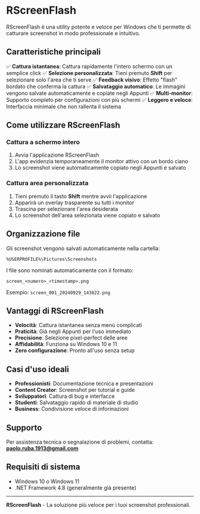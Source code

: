 # RScreenFlash

RScreenFlash è una utility potente e veloce per Windows che ti permette di catturare screenshot in modo professionale e intuitivo.

## Caratteristiche principali

✅ **Cattura istantanea**: Cattura rapidamente l'intero schermo con un semplice click
✅ **Selezione personalizzata**: Tieni premuto **Shift** per selezionare solo l'area che ti serve
✅ **Feedback visivo**: Effetto "flash" bordato che conferma la cattura
✅ **Salvataggio automatico**: Le immagini vengono salvate automaticamente e copiate negli Appunti
✅ **Multi-monitor**: Supporto completo per configurazioni con più schermi
✅ **Leggero e veloce**: Interfaccia minimale che non rallenta il sistema

## Come utilizzare RScreenFlash

### Cattura a schermo intero
1. Avvia l'applicazione RScreenFlash
2. L'app evidenzia temporaneamente il monitor attivo con un bordo ciano
3. Lo screenshot viene automaticamente copiato negli Appunti e salvato

### Cattura area personalizzata
1. Tieni premuto il tasto **Shift** mentre avvii l'applicazione
2. Apparirà un overlay trasparente su tutti i monitor
3. Trascina per selezionare l'area desiderata
4. Lo screenshot dell'area selezionata viene copiato e salvato

## Organizzazione file

Gli screenshot vengono salvati automaticamente nella cartella:
```
%USERPROFILE%\Pictures\Screenshots
```

I file sono nominati automaticamente con il formato:
```
screen_<numero>_<timestamp>.png
```

Esempio: `screen_001_20240929_143022.png`

## Vantaggi di RScreenFlash

- **Velocità**: Cattura istantanea senza menù complicati
- **Praticità**: Già negli Appunti per l'uso immediato
- **Precisione**: Selezione pixel-perfect delle aree
- **Affidabilità**: Funziona su Windows 10 e 11
- **Zero configurazione**: Pronto all'uso senza setup

## Casi d'uso ideali

- **Professionisti**: Documentazione tecnica e presentazioni
- **Content Creator**: Screenshot per tutorial e guide
- **Sviluppatori**: Cattura di bug e interfacce
- **Studenti**: Salvataggio rapido di materiale di studio
- **Business**: Condivisione veloce di informazioni

## Supporto

Per assistenza tecnica o segnalazione di problemi, contatta:
**paolo.ruba.1913@gmail.com**

## Requisiti di sistema

- Windows 10 o Windows 11
- .NET Framework 4.8 (generalmente già presente)

---

**RScreenFlash** - La soluzione più veloce per i tuoi screenshot professionali.